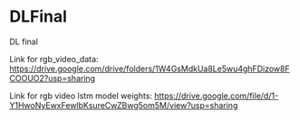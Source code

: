 # DLFinal
DL final

Link for rgb_video_data: https://drive.google.com/drive/folders/1W4GsMdkUa8Le5wu4ghFDizow8FCOOUO2?usp=sharing 

Link for rgb video lstm model weights: https://drive.google.com/file/d/1-Y1HwoNyEwxFewlbKsureCwZBwg5om5M/view?usp=sharing 
